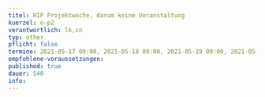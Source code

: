 ```yaml
---
titel: HIP Projektwoche, darum keine Veranstaltung
kuerzel: o-p2
verantwortlich: lk,cn
typ: other
pflicht: false
termine: 2021-05-17 09:00, 2021-05-18 09:00, 2021-05-19 09:00, 2021-05-20 09:00
empfohlene-voraussetzungen: 
published: true
dauer: 540
info:
---
```


